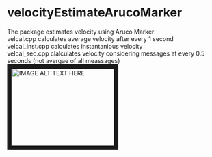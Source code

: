# velocityEstimateArucoMarker
The package estimates velocity using Aruco Marker<br />
velcal.cpp calculates average velocity after every 1 second <br />
velcal_inst.cpp calculates instantanious velocity <br />
velcal_sec.cpp clalculates velocity considering messages at every 0.5 seconds (not avergae of all meassages) <br />
<a href="http://www.youtube.com/watch?feature=player_embedded&v=https://youtu.be/a7WfL00y63o
" target="_blank"><img src="http://img.youtube.com/vi/https://youtu.be/a7WfL00y63o/0.jpg" 
alt="IMAGE ALT TEXT HERE" width="240" height="180" border="10" /></a>

